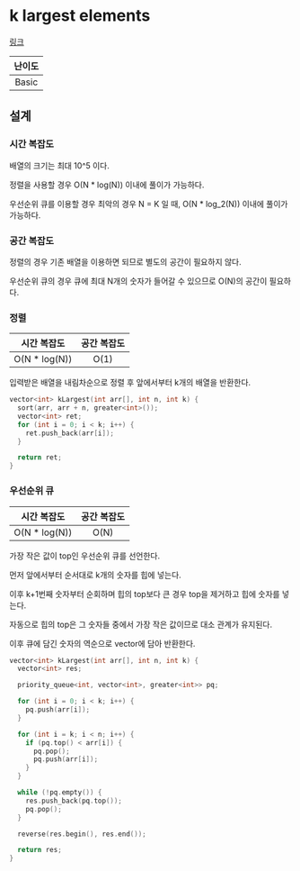 # k largest elements

[링크](https://practice.geeksforgeeks.org/problems/k-largest-elements4206/1/)

| 난이도 |
| :----: |
| Basic  |

## 설계

### 시간 복잡도

배열의 크기는 최대 10^5 이다.

정렬을 사용할 경우 O(N \* log(N)) 이내에 풀이가 가능하다.

우선순위 큐를 이용할 경우 최악의 경우 N = K 일 때, O(N \* log_2(N)) 이내에 풀이가 가능하다.

### 공간 복잡도

정렬의 경우 기존 배열을 이용하면 되므로 별도의 공간이 필요하지 않다.

우선순위 큐의 경우 큐에 최대 N개의 숫자가 들어갈 수 있으므로 O(N)의 공간이 필요하다.

### 정렬

|  시간 복잡도   | 공간 복잡도 |
| :------------: | :---------: |
| O(N \* log(N)) |    O(1)     |

입력받은 배열을 내림차순으로 정렬 후 앞에서부터 k개의 배열을 반환한다.

```cpp
vector<int> kLargest(int arr[], int n, int k) {
  sort(arr, arr + n, greater<int>());
  vector<int> ret;
  for (int i = 0; i < k; i++) {
    ret.push_back(arr[i]);
  }

  return ret;
}
```

### 우선순위 큐

|  시간 복잡도   | 공간 복잡도 |
| :------------: | :---------: |
| O(N \* log(N)) |    O(N)     |

가장 작은 값이 top인 우선순위 큐를 선언한다.

먼저 앞에서부터 순서대로 k개의 숫자를 힙에 넣는다.

이후 k+1번째 숫자부터 순회하며 힙의 top보다 큰 경우 top을 제거하고 힙에 숫자를 넣는다.

자동으로 힙의 top은 그 숫자들 중에서 가장 작은 값이므로 대소 관계가 유지된다.

이후 큐에 담긴 숫자의 역순으로 vector에 담아 반환한다.

```cpp
vector<int> kLargest(int arr[], int n, int k) {
  vector<int> res;

  priority_queue<int, vector<int>, greater<int>> pq;

  for (int i = 0; i < k; i++) {
    pq.push(arr[i]);
  }

  for (int i = k; i < n; i++) {
    if (pq.top() < arr[i]) {
      pq.pop();
      pq.push(arr[i]);
    }
  }

  while (!pq.empty()) {
    res.push_back(pq.top());
    pq.pop();
  }

  reverse(res.begin(), res.end());

  return res;
}
```
